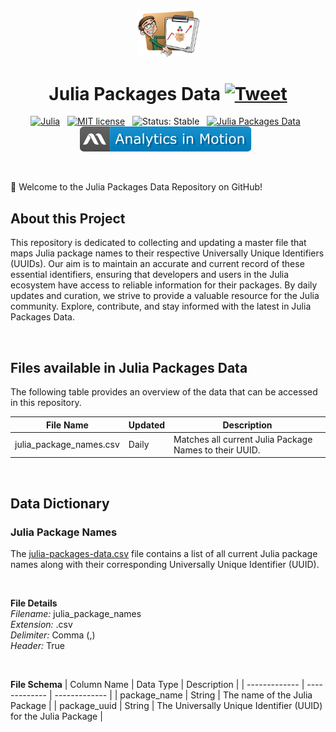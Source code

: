 <div align="center">
  <br />
    <img src=".github/workflows/assets/images/julia-packages-data.png" width=20% height=20%>
</div>
<h1 align="center">Julia Packages Data 
  <a href="https://twitter.com/intent/tweet?text=Get%20the%20latest%20mappings%20of%20all%20Julia%20Package%20Names%20to%20their%20respective%20UUIDs.
&url=https://github.com/analyticsinmotion/julia-packages-data&via=analyticsmotion&hashtags=JuliaLang,JuliaPackage,JuliaProgramming,JuliaTools">
    <img src="https://img.shields.io/twitter/url/http/shields.io.svg?style=social" alt="Tweet">
  </a>
</h1>

<!-- badges: start -->
<div align="center">


[![Julia](https://img.shields.io/badge/Julia-9558B2?logo=julia&logoColor=white)](https://julialang.org/)&nbsp;&nbsp;
[![MIT license](https://img.shields.io/badge/License-MIT-yellow.svg)](https://github.com/analyticsinmotion/julia-packages-data/blob/main/LICENSE)&nbsp;&nbsp;
![Status: Stable](https://img.shields.io/badge/Status-Stable-brightgreen)&nbsp;&nbsp;
[![Julia Packages Data](https://github.com/analyticsinmotion/julia-packages-data/actions/workflows/update-package-names.yml/badge.svg)](https://github.com/analyticsinmotion/julia-packages-data/actions/workflows/update-package-names.yml)&nbsp;&nbsp;
[![Analytics in Motion](https://raw.githubusercontent.com/analyticsinmotion/.github/main/assets/images/analytics-in-motion-github-badge-rounded.svg)](https://www.analyticsinmotion.com)&nbsp;&nbsp;
<!-- [![Coverage](https://codecov.io/gh/analyticsinmotion/DMARCParser.jl/branch/main/graph/badge.svg)](https://codecov.io/gh/analyticsinmotion/DMARCParser.jl)&nbsp;&nbsp; -->

</div>
<!-- badges: end -->

<br />

:wave: Welcome to the Julia Packages Data Repository on GitHub!  

## About this Project
This repository is dedicated to collecting and updating a master file that maps Julia package names to their respective Universally Unique Identifiers (UUIDs). Our aim is to maintain an accurate and current record of these essential identifiers, ensuring that developers and users in the Julia ecosystem have access to reliable information for their packages. By daily updates and curation, we strive to provide a valuable resource for the Julia community. Explore, contribute, and stay informed with the latest in Julia Packages Data.

<br />

## Files available in Julia Packages Data
The following table provides an overview of the data that can be accessed in this repository.

| File Name  | Updated | Description |
| ------------- | ------------- | ------------- | 
| julia_package_names.csv | Daily | Matches all current Julia Package Names to their UUID. |


<br />


<!-- DATA DICTIONARY -->
## Data Dictionary

### Julia Package Names

The [julia-packages-data.csv](https://github.com/analyticsinmotion/julia-packages-data/blob/main/data/julia_package_names.csv&target="_blank") file contains a list of all current Julia package names along with their corresponding Universally Unique Identifier (UUID).

<br />

**File Details**
<br />
*Filename:* julia_package_names
<br />
*Extension:* .csv
<br />
*Delimiter:* Comma (,)
<br />
*Header:* True

<br />

**File Schema**
| Column Name  | Data Type | Description |
| ------------- | ------------- | ------------- |
| package_name  | String | The name of the Julia Package |
| package_uuid  | String | The Universally Unique Identifier (UUID) for the Julia Package |





